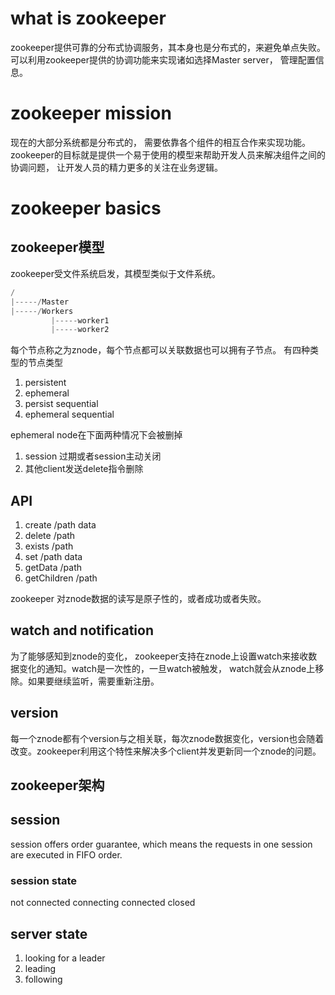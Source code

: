 # what is zookeeper
zookeeper提供可靠的分布式协调服务，其本身也是分布式的，来避免单点失败。可以利用zookeeper提供的协调功能来实现诸如选择Master server， 管理配置信息。

# zookeeper mission
现在的大部分系统都是分布式的， 需要依靠各个组件的相互合作来实现功能。zookeeper的目标就是提供一个易于使用的模型来帮助开发人员来解决组件之间的协调问题， 让开发人员的精力更多的关注在业务逻辑。

# zookeeper basics

## zookeeper模型

zookeeper受文件系统启发，其模型类似于文件系统。

```java
/
|-----/Master
|-----/Workers
         |-----worker1
         |-----worker2
```

每个节点称之为znode，每个节点都可以关联数据也可以拥有子节点。 有四种类型的节点类型
1. persistent
2. ephemeral
3. persist sequential
4. ephemeral sequential

ephemeral node在下面两种情况下会被删掉
1. session 过期或者session主动关闭
2. 其他client发送delete指令删除

## API
1. create /path data
2. delete /path
3. exists /path
4. set /path data
5. getData /path 
6. getChildren /path

zookeeper 对znode数据的读写是原子性的，或者成功或者失败。
## watch and notification
为了能够感知到znode的变化， zookeeper支持在znode上设置watch来接收数据变化的通知。watch是一次性的，一旦watch被触发， watch就会从znode上移除。如果要继续监听，需要重新注册。

## version
每一个znode都有个version与之相关联，每次znode数据变化，version也会随着改变。zookeeper利用这个特性来解决多个client并发更新同一个znode的问题。

## zookeeper架构

## session

session offers order guarantee, which means the requests in one session are executed in FIFO order.

### session state
not connected
connecting
connected
closed

## server state
1. looking for a leader
2. leading
3. following